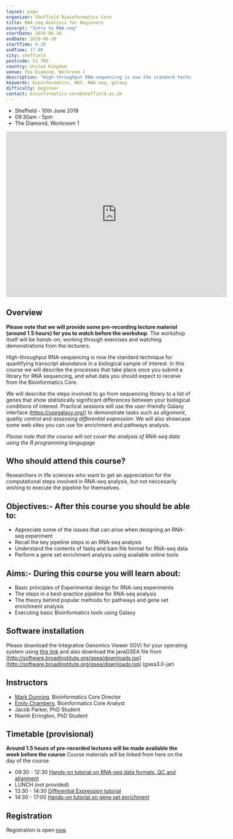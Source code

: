 ```yaml
---
layout: page
organizer: Sheffield Bioinformatics Core
title: RNA-seq Analysis for Beginners
excerpt: "Intro to RNA-seq"
startDate: 2019-06-10
endDate: 2019-06-10
startTime: 9.30
endTime: 17.00
city: sheffield
postcode: S3 7RD
country: United Kingdom
venue: The Diamond, Workroom 1
description: "High-throughput RNA-sequencing is now the standard technique for quantifying transcript abundance in a biological sample of interest. In this course we will describe the processes that take place once you submit a library for RNA sequencing, and what data you should expect to receive from the Bioinformatics Core. We will describe the steps involved to go from sequencing library to a list of genes that show statistically significant differences between your biological conditions of interest. Practical sessions will use the user-friendly Galaxy interface (https://usegalaxy.org/) to demonstrate tasks such as alignment, quality control and assessing differential expression. We will also showcase some web sites you can use for enrichment and pathways analysis."
keywords: bioinformatics, NGS, RNA-seq, galaxy
difficulty: beginner
contact: bioinformatics-core@sheffield.ac.uk
---
```


- Sheffield - 10th June 2019
- 09:30am - 5pm
- The Diamond, Workroom 1

<iframe src="https://www.google.com/maps/embed?pb=!1m18!1m12!1m3!1d3365.6502641679717!2d-1.4835925589425!3d53.381301664196606!2m3!1f0!2f0!3f0!3m2!1i1024!2i768!4f13.1!3m3!1m2!1s0x48797881e28b3e81%3A0x611c9522ca2169ed!2sThe+Diamond!5e0!3m2!1sen!2suk!4v1533302104527" width="600" height="450" frameborder="0" style="border:0" allowfullscreen></iframe>

## Overview

**Please note that we will provide some pre-recording lecture material (around 1.5 hours) for you to watch before the workshop**. The workshop itself will be *hands-on*; working through exercises and watching demonstrations from the lecturers.

High-throughput RNA-sequencing is now the standard technique for quantifying transcript abundance in a biological sample of interest. In this course we will describe the processes that take place once you submit a library for RNA sequencing, and what data you should expect to receive from the Bioinformatics Core.

We will describe the steps involved to go from sequencing library to a list of genes that show statistically significant differences between your biological conditions of interest. Practical sessions will use the user-friendly Galaxy interface (https://usegalaxy.org/) to demonstrate tasks such as *alignment*, *quality control* and *assessing differential expression*. We will also showcase some web sites you can use for enrichment and pathways analysis.

*Please note that the course will not cover the analysis of RNA-seq data using the  R programming langugage*

## Who should attend this course?

Researchers in life sciences who want to get an appreciation for the computational steps involved in RNA-seq analysis, but not neccesarily wishing to execute the pipeline for themselves. 

## Objectives:- After this course you should be able to:

- Appreciate some of the issues that can arise when designing an RNA-seq experiment 
- Recall the key pipeline steps in an RNA-seq analysis
- Understand the contents of fastq and bam file format for RNA-seq data
- Perform a gene set enrichment analysis using available online tools

## Aims:- During this course you will learn about:

- Basic principles of Experimental design for RNA-seq experiments
- The steps in a best-practice pipeline for RNA-seq analysis
- The theory behind popular methods for pathways and gene set enrichment analysis
- Executing basic Bioinformatics tools using Galaxy

## Software installation

Please download the Integrative Genomics Viewer (IGV) for your operating system using [this link](https://software.broadinstitute.org/software/igv/download) and also download the javaGSEA file from 
[http://software.broadinstitute.org/gsea/downloads.jsp](http://software.broadinstitute.org/gsea/downloads.jsp) (gsea3.0-jar)


## Instructors

- [Mark Dunning](http://sbc.shef.ac.uk/team/mark/index.html), Bioinformatics Core Director
- [Emily Chambers](http://sbc.shef.ac.uk/team/emily/index.html), Bioinformatics Core Analyst
- Jacob Parker, PhD Student
- Niamh Errington, PhD Student


## Timetable (provisional)

**Around 1.5 hours of pre-recorded lectures will be made available the week before the course**
Course materials will be linked from here on the day of the course

- 09:30 - 12:30 [Hands-on tutorial on RNA-seq data formats, QC and alignment](http://sbc.shef.ac.uk/rna-seq-in-galaxy/01-pre-processing.nb.html)
- LUNCH (not provided)
- 13:30 - 14:30 [Differential Expression tutorial](http://sbc.shef.ac.uk/rna-seq-in-galaxy/02-differential-expression.nb.html)
- 14:30 - 17:00 [Hands-on tutorial on gene set enrichment](http://sbc.shef.ac.uk/rna-seq-in-galaxy/03-enrichment.nb.html)



## Registration 

Registration is open [now](https://onlineshop.shef.ac.uk/conferences-and-events/faculty-of-medicine-dentistry-and-health/neuroscience/rnaseq-analysis-for-beginners).

